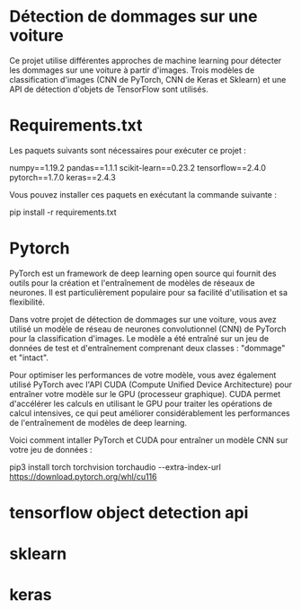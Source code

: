 # Détection de dommages sur une voiture
Ce projet utilise différentes approches de machine learning pour détecter les dommages sur une voiture à partir d'images.
Trois modèles de classification d'images (CNN de PyTorch, CNN de Keras et Sklearn) et une API de détection d'objets de TensorFlow sont utilisés.

# Requirements.txt

Les paquets suivants sont nécessaires pour exécuter ce projet :

  numpy==1.19.2
  pandas==1.1.1
  scikit-learn==0.23.2
  tensorflow==2.4.0
  pytorch==1.7.0
  keras==2.4.3

Vous pouvez installer ces paquets en exécutant la commande suivante :

  pip install -r requirements.txt

# Pytorch
PyTorch est un framework de deep learning open source qui fournit des outils pour la création et l'entraînement de modèles de réseaux de neurones. Il est particulièrement populaire pour sa facilité d'utilisation et sa flexibilité.

Dans votre projet de détection de dommages sur une voiture, vous avez utilisé un modèle de réseau de neurones convolutionnel (CNN) de PyTorch pour la classification d'images. Le modèle a été entraîné sur un jeu de données de test et d'entraînement comprenant deux classes : "dommage" et "intact".

Pour optimiser les performances de votre modèle, vous avez également utilisé PyTorch avec l'API CUDA (Compute Unified Device Architecture) pour entraîner votre modèle sur le GPU (processeur graphique). CUDA permet d'accélérer les calculs en utilisant le GPU pour traiter les opérations de calcul intensives, ce qui peut améliorer considérablement les performances de l'entraînement de modèles de deep learning.

Voici comment intaller PyTorch et CUDA pour entraîner un modèle CNN sur votre jeu de données :
  
  pip3 install torch torchvision torchaudio --extra-index-url https://download.pytorch.org/whl/cu116
  
# tensorflow object detection api

# sklearn

# keras

